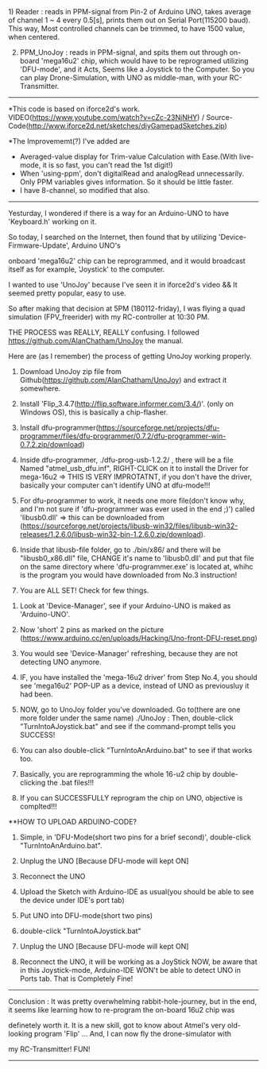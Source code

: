 <WHAT THE PROGREM DOES>
1) Reader : reads in PPM-signal from Pin-2 of Arduino UNO, takes average of channel 1 ~ 4 every 0.5[s], prints them out on Serial Port(115200 baud). This way, Most controlled channels can be trimmed, to have 1500 value, when centered.

2) PPM_UnoJoy : reads in PPM-signal, and spits them out through on-board 'mega16u2' chip, which would have to be reprogramed utilizing 'DFU-mode', and it Acts, Seems like a Joystick to the Computer. So you can play Drone-Simulation, with UNO as middle-man, with your RC-Transmitter.

--------------------------------------------
*This code is based on iforce2d's work.
VIDEO(https://www.youtube.com/watch?v=cZc-23NjNHY) / Source-Code(http://www.iforce2d.net/sketches/diyGamepadSketches.zip)

*The Improvememt(?) I've added are
- Averaged-value display for Trim-value Calculation with Ease.(With live-mode, it is so fast, you can't read the 1st digit!)
- When 'using-ppm', don't digitalRead and analogRead unnecessarily. Only PPM variables gives information. So it should be little faster.
- I have 8-channel, so modified that also.
----------------------------------------------------------------------------------------------------------------------

Yesturday, I wondered if there is a way for an Arduino-UNO to have 'Keyboard.h' working on it.

So today, I searched on the Internet, then found that by utilizing 'Device-Firmware-Update', Arduino UNO's

onboard 'mega16u2' chip can be reprogrammed, and it would broadcast itself as for example, 'Joystick' to the computer.

I wanted to use 'UnoJoy' because I've seen it in iforce2d's video && It seemed pretty popular, easy to use.

So after making that decision at 5PM (180112-friday), I was flying a quad simulation (FPV_freerider) with my RC-controller at 10:30 PM.

THE PROCESS was REALLY, REALLY confusing. I followed <https://github.com/AlanChatham/UnoJoy> the manual.

Here are (as I remember) the process of getting UnoJoy working properly.

1. Download UnoJoy zip file from Github(https://github.com/AlanChatham/UnoJoy) and extract it somewhere.

2. Install 'Flip_3.4.7(http://flip.software.informer.com/3.4/)'. (only on Windows OS), this is basically a chip-flasher.

3. Install dfu-programmer(https://sourceforge.net/projects/dfu-programmer/files/dfu-programmer/0.7.2/dfu-programmer-win-0.7.2.zip/download)

4. Inside dfu-programmer, ./dfu-prog-usb-1.2.2/ , there will be a file Named "atmel_usb_dfu.inf", RIGHT-CLICK on it to install the Driver for mega-16u2 => THIS IS VERY IMPROTATNT, if you don't have the driver, basically your computer can't identify UNO at dfu-mode!!!

5. For dfu-programmer to work, it needs one more file(don't know why, and I'm not sure if 'dfu-programmer was ever used in the end ;)') called 'libusb0.dll' => this can be downloaded from (https://sourceforge.net/projects/libusb-win32/files/libusb-win32-releases/1.2.6.0/libusb-win32-bin-1.2.6.0.zip/download). 

6. Inside that libusb-file folder, go to ./bin/x86/ and there will be "libusb0_x86.dll" file, CHANGE it's name to 'libusb0.dll' and put that file on the same directory where 'dfu-programmer.exe' is located at, whihc is the program you would have downloaded from No.3 instruction!

7. You are ALL SET! Check for few things.

1) Look at 'Device-Manager', see if your Arduino-UNO is maked as 'Arduino-UNO'.

2) Now 'short' 2 pins as marked on the picture (https://www.arduino.cc/en/uploads/Hacking/Uno-front-DFU-reset.png)

3) You would see 'Device-Manager' refreshing, because they are not detecting UNO anymore.

4) IF, you have installed the 'mega-16u2 driver' from Step No.4, you should see 'mega16u2' POP-UP as a device, instead of UNO as previousluy it had been.

5) NOW, go to UnoJoy folder you've downloaded. Go to(there are one more folder under the same name)
./UnoJoy : Then, double-click "TurnIntoAJoystick.bat" and see if the command-prompt tells you SUCCESS!

6) You can also double-click "TurnIntoAnArduino.bat" to see if that works too.

7) Basically, you are reprogramming the whole 16-u2 chip by double-clicking the .bat files!!!

8. If you can SUCCESSFULLY reprogram the chip on UNO, objective is complted!!!

**HOW TO UPLOAD ARDUINO-CODE?
1) Simple, in 'DFU-Mode(short two pins for a brief second)', double-click "TurnIntoAnArduino.bat".
2) Unplug the UNO [Because DFU-mode will kept ON]

3) Reconnect the UNO
4) Upload the Sketch with Arduino-IDE as usual(you should be able to see the device under IDE's port tab)

5) Put UNO into DFU-mode(short two pins)
6) double-click "TurnIntoAJoystick.bat"
7) Unplug the UNO [Because DFU-mode will kept ON]

8) Reconnect the UNO, it will be working as a JoyStick NOW, be aware that in this Joystick-mode, Arduino-IDE WON't be able to detect UNO in Ports tab. That is Completely Fine!

-------------------------------------------------------------------

Conclusion : It was pretty overwhelming rabbit-hole-journey, but in the end, it seems like learning how to re-program the on-board 16u2 chip was

definetely worth it. It is a new skill, got to know about Atmel's very old-looking program 'Flip' ... And, I can now fly the drone-simulator with 

my RC-Transmitter! FUN!

-------------------------------------------------------------------